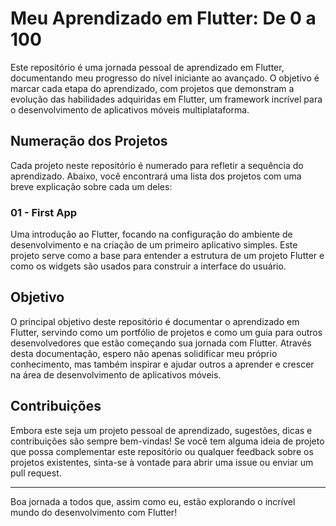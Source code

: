 # Meu Aprendizado em Flutter: De 0 a 100

Este repositório é uma jornada pessoal de aprendizado em Flutter, documentando meu progresso do nível iniciante ao avançado. O objetivo é marcar cada etapa do aprendizado, com projetos que demonstram a evolução das habilidades adquiridas em Flutter, um framework incrível para o desenvolvimento de aplicativos móveis multiplataforma.

## Numeração dos Projetos

Cada projeto neste repositório é numerado para refletir a sequência do aprendizado. Abaixo, você encontrará uma lista dos projetos com uma breve explicação sobre cada um deles:

### 01 - First App
Uma introdução ao Flutter, focando na configuração do ambiente de desenvolvimento e na criação de um primeiro aplicativo simples. Este projeto serve como a base para entender a estrutura de um projeto Flutter e como os widgets são usados para construir a interface do usuário.

## Objetivo

O principal objetivo deste repositório é documentar o aprendizado em Flutter, servindo como um portfólio de projetos e como um guia para outros desenvolvedores que estão começando sua jornada com Flutter. Através desta documentação, espero não apenas solidificar meu próprio conhecimento, mas também inspirar e ajudar outros a aprender e crescer na área de desenvolvimento de aplicativos móveis.

## Contribuições

Embora este seja um projeto pessoal de aprendizado, sugestões, dicas e contribuições são sempre bem-vindas! Se você tem alguma ideia de projeto que possa complementar este repositório ou qualquer feedback sobre os projetos existentes, sinta-se à vontade para abrir uma issue ou enviar um pull request.

---

Boa jornada a todos que, assim como eu, estão explorando o incrível mundo do desenvolvimento com Flutter!